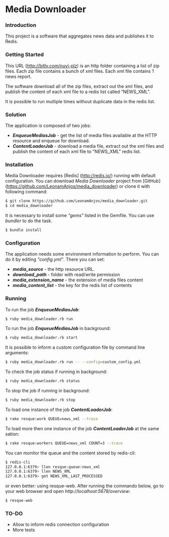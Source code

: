 # Media Downloader

### Introduction

This project is a software that aggregates news data and publishes it to Redis.

### Getting Started

This URL (http://bitly.com/nuvi-plz) is an http folder containing a list of zip files. Each zip file contains a bunch of xml files. Each xml file contains 1 news report.

The software download all of the zip files, extract out the xml files, and publish the content of each xml file to a redis list called “NEWS_XML”. 

It is possible to run multiple times without duplicate data in the redis list.

### Solution

The application is composed of two jobs:
- ___EnqueueMediasJob___ - get the list of media files available at the HTTP resource and enqueue for download.
- ___ContentLoaderJob___ - download a media file, extract out the xml files and publish the content of each xml file to "NEWS_XML" redis list.

### Installation

Media Downloader requires [Redis] (http://redis.io/) running with default configuration.
You can download _Media Downloader_ project from [GitHub] (https://github.com/LeonamAnjos/media_downloader) or clone it with following command:

```sh
$ git clone https://github.com/LeonamAnjos/media_downloader.git
$ cd media_downloader
```
It is necessary to install some _"gems"_ listed in the Gemfile. You can use _bundler_ to do the task.
```sh
$ bundle install
```

### Configuration
The application needs some environment information to perform. You can do it by editing _"config.yml"_. There you can set:
- ___media_source___ - the http resource URL.
- ___download_path___ - folder with read/write permission
- ___media_extension_name___ - the extension of media files content
- ___media_content_list___ - the key for the redis list of contents

### Running

To run the job ___EnqueueMediasJob___:
```sh
$ ruby media_downloader.rb run
```

To run the job ___EnqueueMediasJob___ in background:
```sh
$ ruby media_downloader.rb start
```

It is possible to inform a custom configuration file by command line arguments:
```sh
$ ruby media_downloader.rb run -- --config=custom_config.yml
```
To check the job status if running in background:
```sh
$ ruby media_downloader.rb status
```
To stop the job if running in background:
```sh
$ ruby media_downloader.rb stop
```

To load one instance of the job ___ContentLoaderJob___:
```sh
$ rake resque:work QUEUE=news_xml --trace
```
To load more then one instance of the job ___ContentLoaderJob___ at the same sation:
```sh
$ rake resque:workers QUEUE=news_xml COUNT=3 --trace
```
You can monitor the queue and the content stored by redis-cli:
```sh
$ redis-cli
127.0.0.1:6379> llen resque:queue:news_xml
127.0.0.1:6379> llen NEWS_XML
127.0.0.1:6379> get NEWS_XML_LAST_PROCESSED
```
or even better: using resque-web. After running the commando below, go to your web browser and open _http://localhost:5678/overview_:
```sh
$ resque-web
```


### TO-DO
- Allow to inform redis connection configuration
- More tests
